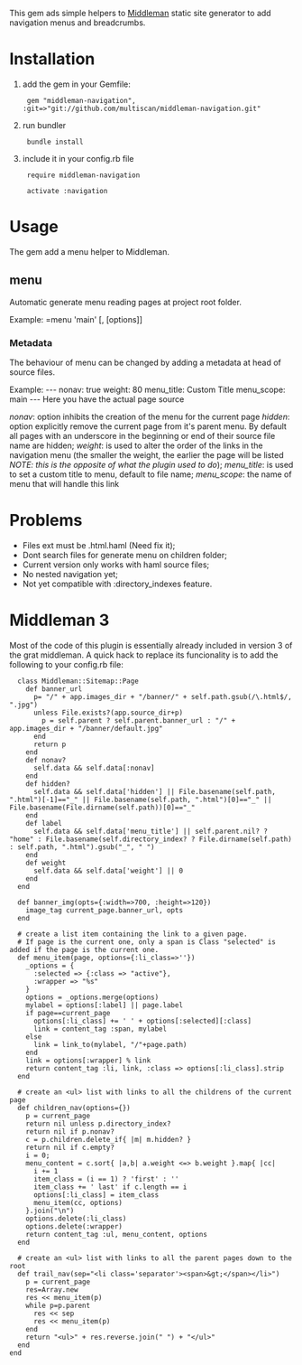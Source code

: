 This gem ads simple helpers to [Middleman](http://middlemanapp.com) static site generator 
to add navigation menus and breadcrumbs.

# Installation

1. add the gem in your Gemfile:

        gem "middleman-navigation", :git=>"git://github.com/multiscan/middleman-navigation.git"

2. run bundler

        bundle install

3. include it in your config.rb file

        require middleman-navigation

        activate :navigation

# Usage
The gem add a menu helper to Middleman.

## menu

Automatic generate menu reading pages at project root folder.

Example:
    =menu 'main' [, [options]]


### Metadata
The behaviour of menu can be changed by adding a metadata at head of source files.

Example:
      ---
      nonav: true
      weight: 80
      menu_title: Custom Title
      menu_scope: main
      ---
      Here you have the actual page source

*nonav*: option inhibits the creation of the menu for the current page
*hidden*: option explicitly remove the current page from it's parent menu. By default all pages with an underscore in the beginning or end of their source file name are hidden; 
*weight*: is used to alter the order of the links in the navigation menu (the smaller the weight, the earlier the page will be listed *NOTE: this is the opposite of what the plugin used to do*);
*menu_title*: is used to set a custom title to menu, default to file name;
*menu_scope*: the name of menu that will handle this link

# Problems

* Files ext must be .html.haml (Need fix it);
* Dont search files for generate menu on children folder;
* Current version only works with haml source files;
* No nested navigation yet;
* Not yet compatible with :directory_indexes feature.

# Middleman 3
Most of the code of this plugin is essentially already included in version 3 of the grat middleman.
A quick hack to replace its funcionality is to add the following to your config.rb file:

      class Middleman::Sitemap::Page
        def banner_url
          p= "/" + app.images_dir + "/banner/" + self.path.gsub(/\.html$/, ".jpg")
          unless File.exists?(app.source_dir+p)
            p = self.parent ? self.parent.banner_url : "/" + app.images_dir + "/banner/default.jpg"
          end
          return p
        end
        def nonav?
          self.data && self.data[:nonav]
        end
        def hidden?
          self.data && self.data['hidden'] || File.basename(self.path, ".html")[-1]=="_" || File.basename(self.path, ".html")[0]=="_" || File.basename(File.dirname(self.path))[0]=="_"
        end
        def label
          self.data && self.data['menu_title'] || self.parent.nil? ? "home" : File.basename(self.directory_index? ? File.dirname(self.path) : self.path, ".html").gsub("_", " ")
        end
        def weight
          self.data && self.data['weight'] || 0
        end
      end
  
      def banner_img(opts={:width=>700, :height=>120})
        image_tag current_page.banner_url, opts
      end
  
      # create a list item containing the link to a given page. 
      # If page is the current one, only a span is Class "selected" is added if the page is the current one.
      def menu_item(page, options={:li_class=>''})
        _options = {
          :selected => {:class => "active"},
          :wrapper => "%s"
        }
        options = _options.merge(options)  
        mylabel = options[:label] || page.label
        if page==current_page
          options[:li_class] += ' ' + options[:selected][:class]
          link = content_tag :span, mylabel
        else
          link = link_to(mylabel, "/"+page.path)
        end
        link = options[:wrapper] % link
        return content_tag :li, link, :class => options[:li_class].strip
      end
  
      # create an <ul> list with links to all the childrens of the current page
      def children_nav(options={})
        p = current_page
        return nil unless p.directory_index?
        return nil if p.nonav?
        c = p.children.delete_if{ |m| m.hidden? } 
        return nil if c.empty?
        i = 0;
        menu_content = c.sort{ |a,b| a.weight <=> b.weight }.map{ |cc|
          i += 1
          item_class = (i == 1) ? 'first' : ''
          item_class += ' last' if c.length == i
          options[:li_class] = item_class
          menu_item(cc, options)
        }.join("\n")
        options.delete(:li_class)
        options.delete(:wrapper)
        return content_tag :ul, menu_content, options
      end
  
      # create an <ul> list with links to all the parent pages down to the root
      def trail_nav(sep="<li class='separator'><span>&gt;</span></li>")
        p = current_page
        res=Array.new 
        res << menu_item(p)
        while p=p.parent
          res << sep
          res << menu_item(p)
        end
        return "<ul>" + res.reverse.join(" ") + "</ul>"
      end  
    end

